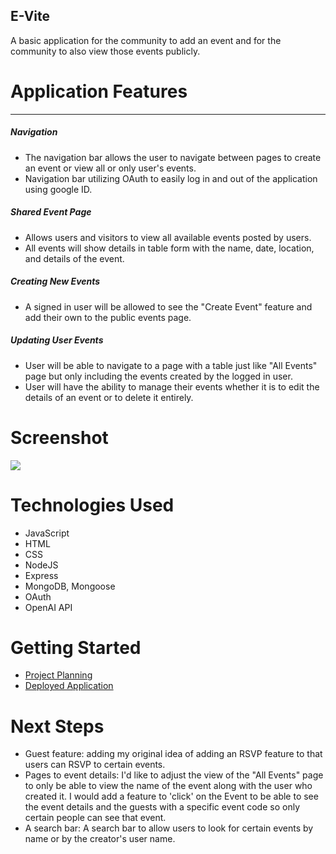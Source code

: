 ## E-Vite
A basic application for the community to add an event and for the community to also view those events publicly.

# Application Features
----
##### Navigation
- The navigation bar allows the user to navigate between pages to create an event or view all or only user's events.
- Navigation bar utilizing OAuth to easily log in and out of the application using google ID.

##### Shared Event Page
- Allows users and visitors to view all available events posted by users.
- All events will show details in table form with the name, date, location, and details of the event.

##### Creating New Events
- A signed in user will be allowed to see the "Create Event" feature and add their own to the public events page. 

##### Updating User Events
- User will be able to navigate to a page with a table just like "All Events" page but only including the events created by the logged in user.
- User will have the ability to manage their events whether it is to edit the details of an event or to delete it entirely.

# Screenshot

<img src="https://imgur.com/fMAcwPH">

# Technologies Used

- JavaScript
- HTML
- CSS
- NodeJS
- Express
- MongoDB, Mongoose
- OAuth
- OpenAI API

# Getting Started

- <a href="https://trello.com/b/qdTQf6Sd/project-2">Project Planning</a>
- <a href="https://e-vite.herokuapp.com/">Deployed Application</a>


# Next Steps

- Guest feature: adding my original idea of adding an RSVP feature to that users can RSVP to certain events.
- Pages to event details: I'd like to adjust the view of the "All Events" page to only be able to view the name of the event along with the user who created it. I would add a feature to 'click' on the Event to be able to see the event details and the guests with a specific event code so only certain people can see that event.
- A search bar: A search bar to allow users to look for certain events by name or by the creator's user name.